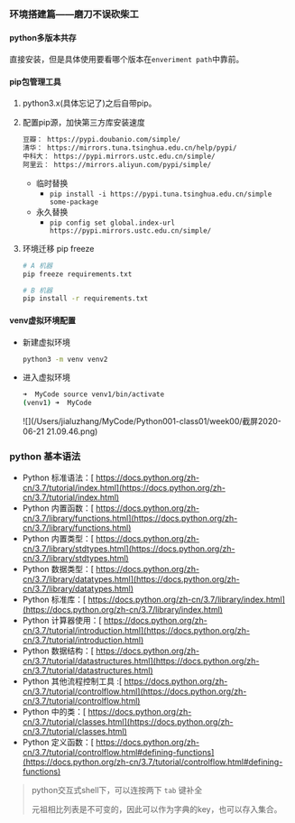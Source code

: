 ### 环境搭建篇——磨刀不误砍柴工

#### python多版本共存

直接安装，但是具体使用要看哪个版本在`enveriment path`中靠前。

#### pip包管理工具

1. python3.x(具体忘记了)之后自带pip。

2. 配置pip源，加快第三方库安装速度

   ```bash
   豆瓣： https://pypi.doubanio.com/simple/
   清华： https://mirrors.tuna.tsinghua.edu.cn/help/pypi/
   中科大： https://pypi.mirrors.ustc.edu.cn/simple/
   阿里云： https://mirrors.aliyun.com/pypi/simple/
   ```

   + 临时替换
     + `pip install -i https://pypi.tuna.tsinghua.edu.cn/simple some-package`
   + 永久替换
     + `pip config set global.index-url https://pypi.mirrors.ustc.edu.cn/simple/ `

3. 环境迁移 pip freeze

   ```bash
   # A 机器
   pip freeze requirements.txt
   
   # B 机器
   pip install -r requirements.txt
   ```

#### venv虚拟环境配置

+ 新建虚拟环境

  ```bash
  python3 -m venv venv2
  ```

+ 进入虚拟环境

  ```bash
  ➜  MyCode source venv1/bin/activate
  (venv1) ➜  MyCode
  ```

  ![](/Users/jialuzhang/MyCode/Python001-class01/week00/截屏2020-06-21 21.09.46.png)

### python 基本语法

- Python 标准语法：[ https://docs.python.org/zh-cn/3.7/tutorial/index.html](https://docs.python.org/zh-cn/3.7/tutorial/index.html)
- Python 内置函数：[ https://docs.python.org/zh-cn/3.7/library/functions.html](https://docs.python.org/zh-cn/3.7/library/functions.html)
- Python 内置类型：[ https://docs.python.org/zh-cn/3.7/library/stdtypes.html](https://docs.python.org/zh-cn/3.7/library/stdtypes.html)
- Python 数据类型：[ https://docs.python.org/zh-cn/3.7/library/datatypes.html](https://docs.python.org/zh-cn/3.7/library/datatypes.html)
- Python 标准库：[ https://docs.python.org/zh-cn/3.7/library/index.html](https://docs.python.org/zh-cn/3.7/library/index.html)
- Python 计算器使用：[ https://docs.python.org/zh-cn/3.7/tutorial/introduction.html](https://docs.python.org/zh-cn/3.7/tutorial/introduction.html)
- Python 数据结构：[ https://docs.python.org/zh-cn/3.7/tutorial/datastructures.html](https://docs.python.org/zh-cn/3.7/tutorial/datastructures.html)
- Python 其他流程控制工具 :[ https://docs.python.org/zh-cn/3.7/tutorial/controlflow.html](https://docs.python.org/zh-cn/3.7/tutorial/controlflow.html)
- Python 中的类：[ https://docs.python.org/zh-cn/3.7/tutorial/classes.html](https://docs.python.org/zh-cn/3.7/tutorial/classes.html)
- Python 定义函数：[ https://docs.python.org/zh-cn/3.7/tutorial/controlflow.html#defining-functions](https://docs.python.org/zh-cn/3.7/tutorial/controlflow.html#defining-functions)

> python交互式shell下，可以连按两下 `tab` 键补全
>
> 元祖相比列表是不可变的，因此可以作为字典的key，也可以存入集合。